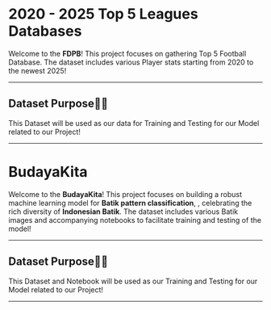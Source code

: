 # 2020 - 2025 Top 5 Leagues Databases

Welcome to the **FDPB**! This project focuses on gathering Top 5 Football Database. The dataset includes various Player stats starting from 2020 to the newest 2025!

---

## Dataset Purpose👨‍🔬

This Dataset will be used as our data for Training and Testing for our Model related to our Project! 

---
# BudayaKita

Welcome to the **BudayaKita**! This project focuses on building a robust machine learning model for **Batik pattern classification**, , celebrating the rich diversity of **Indonesian Batik**. The dataset includes various Batik images and accompanying notebooks to facilitate training and testing of the model!

---

## Dataset Purpose👨‍🔬

This Dataset and Notebook will be used as our Training and Testing for our Model related to our Project! 

---